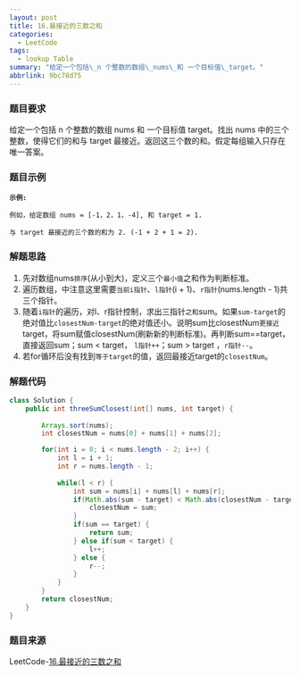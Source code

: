 ```yaml
---
layout: post
title: 16.最接近的三数之和
categories:
  - LeetCode
tags:
  - lookup Table
summary: "给定一个包括\_n 个整数的数组\_nums\_和 一个目标值\_target。"
abbrlink: 9bc78d75
---
```


### 题目要求
给定一个包括 n 个整数的数组 nums 和 一个目标值 target。找出 nums 中的三个整数，使得它们的和与 target 最接近。返回这三个数的和。假定每组输入只存在唯一答案。


### 题目示例
**`示例:`** 
```
例如，给定数组 nums = [-1，2，1，-4], 和 target = 1.

与 target 最接近的三个数的和为 2. (-1 + 2 + 1 = 2).
```

### 解题思路
1. 先对数组nums`排序`(从小到大)，定义三个`最小值`之和作为判断标准。
1. 遍历数组，中注意这里需要`当前i指针`、`l指针`(i + 1)、`r指针`(nums.length - 1)共三个指针。
1. 随着`i指针`的遍历，对l、r指针控制，求出三指针`之和`sum。如果`sum-target`的绝对值比`closestNum-target`的绝对值还小。说明sum比closestNum`更接近`target，将sum赋值closestNum(刷新新的判断标准)。再判断sum==target，直接返回sum；sum < target， `l指针++`；sum > target ，`r指针--`。
1. 若for循环后没有找到`等于target`的值，返回最接近target的`closestNum`。


### 解题代码
```java
class Solution {
    public int threeSumClosest(int[] nums, int target) {
        
        Arrays.sort(nums);
        int closestNum = nums[0] + nums[1] + nums[2];

        for(int i = 0; i < nums.length - 2; i++) {
            int l = i + 1;
            int r = nums.length - 1;
            
            while(l < r) {
                int sum = nums[i] + nums[l] + nums[r];
                if(Math.abs(sum - target) < Math.abs(closestNum - target)) {
                    closestNum = sum;
                }
                if(sum == target) {
                    return sum;
                } else if(sum < target) {
                    l++;                    
                } else {
                    r--;
                }
            }
        }
        return closestNum;
    }
}
```

### 题目来源
LeetCode-[16.最接近的三数之和](https://leetcode-cn.com/problems/3sum-closest/)
